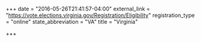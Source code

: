 +++
date = "2016-05-26T21:41:57-04:00"
external_link = "https://vote.elections.virginia.gov/Registration/Eligibility"
registration_type = "online"
state_abbreviation = "VA"
title = "Virginia"

+++

